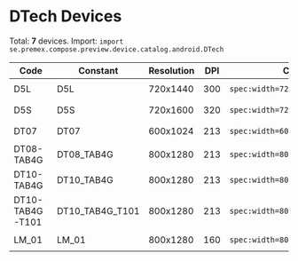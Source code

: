 # DTech Devices

Total: **7** devices. Import: `import se.premex.compose.preview.device.catalog.android.DTech`

| Code | Constant | Resolution | DPI | Compose Spec | Preview Usage |
|------|----------|------------|-----|-------------|---------------|
| D5L | D5L | 720x1440 | 300 | `spec:width=720px,height=1440px,dpi=300` | `@Preview(device = DTech.D5L)` |
| D5S | D5S | 720x1600 | 320 | `spec:width=720px,height=1600px,dpi=320` | `@Preview(device = DTech.D5S)` |
| DT07 | DT07 | 600x1024 | 213 | `spec:width=600px,height=1024px,dpi=213` | `@Preview(device = DTech.DT07)` |
| DT08-TAB4G | DT08_TAB4G | 800x1280 | 213 | `spec:width=800px,height=1280px,dpi=213` | `@Preview(device = DTech.DT08_TAB4G)` |
| DT10-TAB4G | DT10_TAB4G | 800x1280 | 213 | `spec:width=800px,height=1280px,dpi=213` | `@Preview(device = DTech.DT10_TAB4G)` |
| DT10-TAB4G-T101 | DT10_TAB4G_T101 | 800x1280 | 213 | `spec:width=800px,height=1280px,dpi=213` | `@Preview(device = DTech.DT10_TAB4G_T101)` |
| LM_01 | LM_01 | 800x1280 | 160 | `spec:width=800px,height=1280px,dpi=160` | `@Preview(device = DTech.LM_01)` |

<!-- Generated automatically. Do not edit manually. -->

